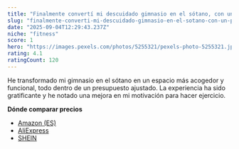 ```yaml
---
title: "Finalmente convertí mi descuidado gimnasio en el sótano, con un presupuesto, en un espacio más cómodo para hacer ejercicio."
slug: "finalmente-converti-mi-descuidado-gimnasio-en-el-sotano-con-un-presupuesto-en-un"
date: "2025-09-04T12:29:43.237Z"
niche: "fitness"
score: 1
hero: "https://images.pexels.com/photos/5255321/pexels-photo-5255321.jpeg?auto=compress&cs=tinysrgb&fit=crop&h=627&w=1200&auto=compress&cs=tinysrgb&w=1024&h=576&fit=crop"
rating: 4.1
ratingCount: 120
---
```


He transformado mi gimnasio en el sótano en un espacio más acogedor y funcional, todo dentro de un presupuesto ajustado. La experiencia ha sido gratificante y he notado una mejora en mi motivación para hacer ejercicio.

**Dónde comparar precios**
- [Amazon (ES)](https://www.amazon.es/s?k=Finalmente+convert%C3%AD+mi+descuidado+gimnasio+en+el+s%C3%B3tano%2C+con+un+presupuesto%2C+en+un+espacio+m%C3%A1s+c%C3%B3modo+para+hacer+ejercicio.&language=es_ES&tag=teknovashop25-21)
- [AliExpress](https://es.aliexpress.com/wholesale?SearchText=Finalmente+convert%C3%AD+mi+descuidado+gimnasio+en+el+s%C3%B3tano%2C+con+un+presupuesto%2C+en+un+espacio+m%C3%A1s+c%C3%B3modo+para+hacer+ejercicio.)
- [SHEIN](https://es.shein.com/pdsearch?keyword=Finalmente+convert%C3%AD+mi+descuidado+gimnasio+en+el+s%C3%B3tano%2C+con+un+presupuesto%2C+en+un+espacio+m%C3%A1s+c%C3%B3modo+para+hacer+ejercicio.)
